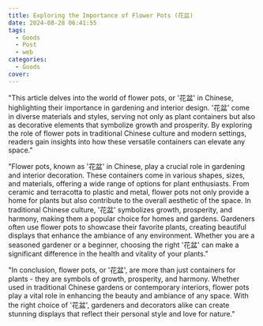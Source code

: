 ```yaml
---
title: Exploring the Importance of Flower Pots (花盆)
date: 2024-08-28 06:41:55
tags:
  - Goods
  - Post
  - web
categories:
  - Goods
cover: 
---
```


"This article delves into the world of flower pots, or '花盆' in Chinese, highlighting their importance in gardening and interior design. '花盆' come in diverse materials and styles, serving not only as plant containers but also as decorative elements that symbolize growth and prosperity. By exploring the role of flower pots in traditional Chinese culture and modern settings, readers gain insights into how these versatile containers can elevate any space."

"Flower pots, known as '花盆' in Chinese, play a crucial role in gardening and interior decoration. These containers come in various shapes, sizes, and materials, offering a wide range of options for plant enthusiasts. From ceramic and terracotta to plastic and metal, flower pots not only provide a home for plants but also contribute to the overall aesthetic of the space. In traditional Chinese culture, '花盆' symbolizes growth, prosperity, and harmony, making them a popular choice for homes and gardens. Gardeners often use flower pots to showcase their favorite plants, creating beautiful displays that enhance the ambiance of any environment. Whether you are a seasoned gardener or a beginner, choosing the right '花盆' can make a significant difference in the health and vitality of your plants."

"In conclusion, flower pots, or '花盆', are more than just containers for plants - they are symbols of growth, prosperity, and harmony. Whether used in traditional Chinese gardens or contemporary interiors, flower pots play a vital role in enhancing the beauty and ambiance of any space. With the right choice of '花盆', gardeners and decorators alike can create stunning displays that reflect their personal style and love for nature."
